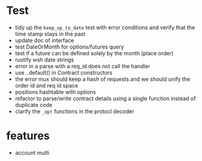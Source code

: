 # Test
- tidy up the `keep_up_to_date` test with error conditions and verify that the time stamp stays in the past
- update doc of interface
- test DateOrMonth for options/futures query
- test if a future can be defined solely by the month (place order)
- rustify wsh date strings
- error in a parse with a req_id does not call the handler
- use ..default() in Contract constructors
- the error mux should keep a hash of requests and we should unify the order id and req id space
- positions hashtable with options
- refactor to parse/write contract details using a single function instead of duplicate code
- clarify the `_opt` functions in the protocl decoder

# features
- account multi
